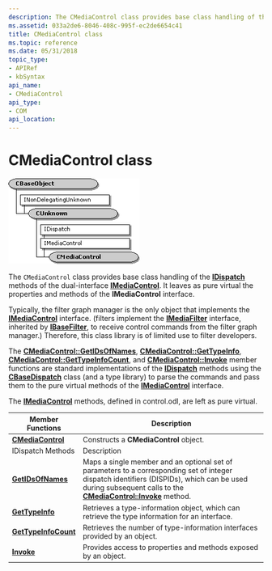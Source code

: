 ```yaml
---
description: The CMediaControl class provides base class handling of the IDispatch methods of the dual-interface IMediaControl. It leaves as pure virtual the properties and methods of the IMediaControl interface.
ms.assetid: 033a2de6-8046-408c-995f-ec2de6654c41
title: CMediaControl class
ms.topic: reference
ms.date: 05/31/2018
topic_type: 
- APIRef
- kbSyntax
api_name: 
- CMediaControl
api_type: 
- COM
api_location: 
---
```


# CMediaControl class

![cmediacontrol class hierarchy](images/cutil02.png)

The `CMediaControl` class provides base class handling of the [**IDispatch**](/previous-versions/windows/desktop/api/oaidl/nn-oaidl-idispatch) methods of the dual-interface [**IMediaControl**](/windows/desktop/api/Control/nn-control-imediacontrol). It leaves as pure virtual the properties and methods of the **IMediaControl** interface.

Typically, the filter graph manager is the only object that implements the [**IMediaControl**](/windows/desktop/api/Control/nn-control-imediacontrol) interface. (filters implement the [**IMediaFilter**](/windows/desktop/api/Strmif/nn-strmif-imediafilter) interface, inherited by [**IBaseFilter**](/windows/desktop/api/Strmif/nn-strmif-ibasefilter), to receive control commands from the filter graph manager.) Therefore, this class library is of limited use to filter developers.

The [**CMediaControl::GetIDsOfNames**](cmediacontrol-getidsofnames.md), [**CMediaControl::GetTypeInfo**](cmediacontrol-gettypeinfo.md), [**CMediaControl::GetTypeInfoCount**](cmediacontrol-gettypeinfocount.md), and [**CMediaControl::Invoke**](cmediacontrol-invoke.md) member functions are standard implementations of the [**IDispatch**](/previous-versions/windows/desktop/api/oaidl/nn-oaidl-idispatch) methods using the [**CBaseDispatch**](cbasedispatch.md) class (and a type library) to parse the commands and pass them to the pure virtual methods of the [**IMediaControl**](/windows/desktop/api/Control/nn-control-imediacontrol) interface.

The [**IMediaControl**](/windows/desktop/api/Control/nn-control-imediacontrol) methods, defined in control.odl, are left as pure virtual.



| Member Functions                                           | Description                                                                                                                                                                                                                             |
|------------------------------------------------------------|-----------------------------------------------------------------------------------------------------------------------------------------------------------------------------------------------------------------------------------------|
| [**CMediaControl**](cmediacontrol-cmediacontrol.md)       | Constructs a **CMediaControl** object.                                                                                                                                                                                                  |
| IDispatch Methods                                          | Description                                                                                                                                                                                                                             |
| [**GetIDsOfNames**](cmediacontrol-getidsofnames.md)       | Maps a single member and an optional set of parameters to a corresponding set of integer dispatch identifiers (DISPIDs), which can be used during subsequent calls to the [**CMediaControl::Invoke**](cmediacontrol-invoke.md) method. |
| [**GetTypeInfo**](cmediacontrol-gettypeinfo.md)           | Retrieves a type-information object, which can retrieve the type information for an interface.                                                                                                                                          |
| [**GetTypeInfoCount**](cmediacontrol-gettypeinfocount.md) | Retrieves the number of type-information interfaces provided by an object.                                                                                                                                                              |
| [**Invoke**](cmediacontrol-invoke.md)                     | Provides access to properties and methods exposed by an object.                                                                                                                                                                         |



 

 

 
